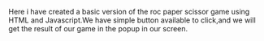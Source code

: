 Here i have created a basic version of the roc paper scissor game using HTML and Javascript.We have simple button available to click,and we will get the result of our game in the popup in our screen. 
